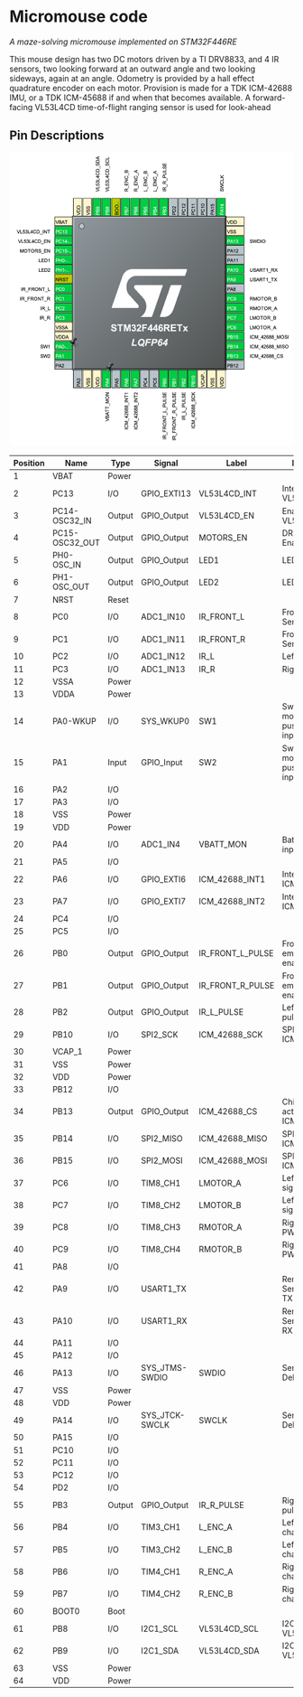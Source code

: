 # Micromouse code

*A maze-solving micromouse implemented on STM32F446RE*

This mouse design has two DC motors driven by a TI DRV8833, and 4 IR sensors, two looking forward at an outward angle and two looking sideways, again at an angle.
Odometry is provided by a hall effect quadrature encoder on each motor.
Provision is made for a TDK ICM-42688 IMU, or a TDK ICM-45688 if and when that becomes available.
A forward-facing VL53L4CD time-of-flight ranging sensor is used for look-ahead

## Pin Descriptions

![Pin diagram](pins.png)

| Position | Name             | Type    | Signal           | Label            | Description                            |
|----------|------------------|---------|------------------|------------------|----------------------------------------|
| 1        | VBAT             | Power   |                  |                  |                                        |
| 2        | PC13             | I/O     | GPIO_EXTI13      | VL53L4CD_INT     | Interrupt from VL53L4CD                |
| 3        | PC14-OSC32_IN    | Output  | GPIO_Output      | VL53L4CD_EN      | Enable for VL53L4CD                    |
| 4        | PC15-OSC32_OUT   | Output  | GPIO_Output      | MOTORS_EN        | DRM8833 Enable line                    |
| 5        | PH0-OSC_IN       | Output  | GPIO_Output      | LED1             | LED 1 Output                           |
| 6        | PH1-OSC_OUT      | Output  | GPIO_Output      | LED2             | LED 2 Output                           |
| 7        | NRST             | Reset   |                  |                  |                                        |
| 8        | PC0              | I/O     | ADC1_IN10        | IR_FRONT_L       | Front Left IR Sensor                   |
| 9        | PC1              | I/O     | ADC1_IN11        | IR_FRONT_R       | Front Right IR Sensor                  |
| 10       | PC2              | I/O     | ADC1_IN12        | IR_L             | Left IR Sensor                         |
| 11       | PC3              | I/O     | ADC1_IN13        | IR_R             | Right IR Sensor                        |
| 12       | VSSA             | Power   |                  |                  |                                        |
| 13       | VDDA             | Power   |                  |                  |                                        |
| 14       | PA0-WKUP         | I/O     | SYS_WKUP0        | SW1              | Switch 1, momentary push-button input  |
| 15       | PA1              | Input   | GPIO_Input       | SW2              | Switch 2, momentary push-button input  |
| 16       | PA2              | I/O     |                  |                  |                                        |
| 17       | PA3              | I/O     |                  |                  |                                        |
| 18       | VSS              | Power   |                  |                  |                                        |
| 19       | VDD              | Power   |                  |                  |                                        |
| 20       | PA4              | I/O     | ADC1_IN4         | VBATT_MON        | Battery voltage input                  |
| 21       | PA5              | I/O     |                  |                  |                                        |
| 22       | PA6              | I/O     | GPIO_EXTI6       | ICM_42688_INT1   | Interrupt 1 from ICM-42688             |
| 23       | PA7              | I/O     | GPIO_EXTI7       | ICM_42688_INT2   | Interrupt 2 from ICM-42688             |
| 24       | PC4              | I/O     |                  |                  |                                        |
| 25       | PC5              | I/O     |                  |                  |                                        |
| 26       | PB0              | Output  | GPIO_Output      | IR_FRONT_L_PULSE | Front left IR emitter pulse enable     |
| 27       | PB1              | Output  | GPIO_Output      | IR_FRONT_R_PULSE | Front right IR emitter pulse enable    |
| 28       | PB2              | Output  | GPIO_Output      | IR_L_PULSE       | Left IR emitter pulse enable           |
| 29       | PB10             | I/O     | SPI2_SCK         | ICM_42688_SCK    | SPI Clock for ICM-42688                |
| 30       | VCAP_1           | Power   |                  |                  |                                        |
| 31       | VSS              | Power   |                  |                  |                                        |
| 32       | VDD              | Power   |                  |                  |                                        |
| 33       | PB12             | I/O     |                  |                  |                                        |
| 34       | PB13             | Output  | GPIO_Output      | ICM_42688_CS     | Chip select, active low, for ICM-42688 |
| 35       | PB14             | I/O     | SPI2_MISO        | ICM_42688_MISO   | SPI MISO for ICM-42688                 |
| 36       | PB15             | I/O     | SPI2_MOSI        | ICM_42688_MOSI   | SPI MOSI for ICM-42688                 |
| 37       | PC6              | I/O     | TIM8_CH1         | LMOTOR_A         | Left motor PWM signal 1                |
| 38       | PC7              | I/O     | TIM8_CH2         | LMOTOR_B         | Left motor PWM signal 2                |
| 39       | PC8              | I/O     | TIM8_CH3         | RMOTOR_A         | Right motor PWM signal 1               |
| 40       | PC9              | I/O     | TIM8_CH4         | RMOTOR_B         | Right motor PWM signal 2               |
| 41       | PA8              | I/O     |                  |                  |                                        |
| 42       | PA9              | I/O     | USART1_TX        |                  | Remote Serial/bootloader TX            |
| 43       | PA10             | I/O     | USART1_RX        |                  | Remote Serial/bootloader RX            |
| 44       | PA11             | I/O     |                  |                  |                                        |
| 45       | PA12             | I/O     |                  |                  |                                        |
| 46       | PA13             | I/O     | SYS_JTMS-SWDIO   | SWDIO            | Serial Wire Debug Data                 |
| 47       | VSS              | Power   |                  |                  |                                        |
| 48       | VDD              | Power   |                  |                  |                                        |
| 49       | PA14             | I/O     | SYS_JTCK-SWCLK   | SWCLK            | Serial Wire Debug Clock                |
| 50       | PA15             | I/O     |                  |                  |                                        |
| 51       | PC10             | I/O     |                  |                  |                                        |
| 52       | PC11             | I/O     |                  |                  |                                        |
| 53       | PC12             | I/O     |                  |                  |                                        |
| 54       | PD2              | I/O     |                  |                  |                                        |
| 55       | PB3              | Output  | GPIO_Output      | IR_R_PULSE       | Right IR emitter pulse enable          |
| 56       | PB4              | I/O     | TIM3_CH1         | L_ENC_A          | Left encoder channel A                 |
| 57       | PB5              | I/O     | TIM3_CH2         | L_ENC_B          | Left encoder channel B                 |
| 58       | PB6              | I/O     | TIM4_CH1         | R_ENC_A          | Right encoder channel A                |
| 59       | PB7              | I/O     | TIM4_CH2         | R_ENC_B          | Right encoder channel B                |
| 60       | BOOT0            | Boot    |                  |                  |                                        |
| 61       | PB8              | I/O     | I2C1_SCL         | VL53L4CD_SCL     | I2C bus clock for VL53L4CD             |
| 62       | PB9              | I/O     | I2C1_SDA         | VL53L4CD_SDA     | I2C bus data for VL53L4CD              |
| 63       | VSS              | Power   |                  |                  |                                        |
| 64       | VDD              | Power   |                  |                  |                                        |



